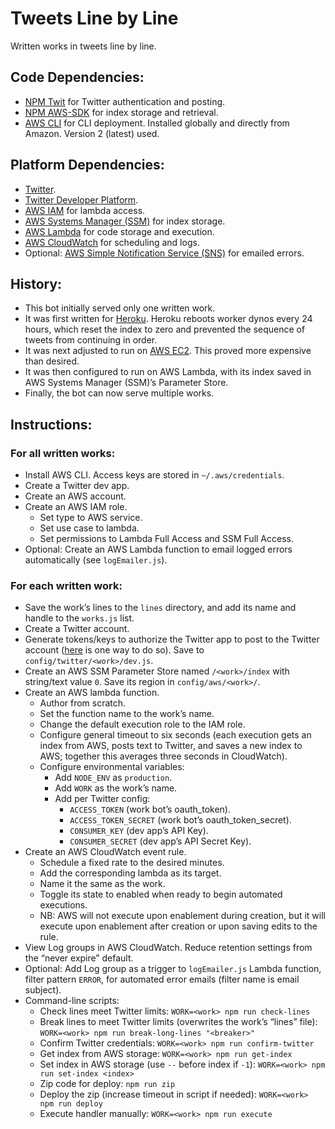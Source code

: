 # Tweets Line by Line

Written works in tweets line by line.

## Code Dependencies:

- [NPM Twit](https://www.npmjs.com/package/twit) for Twitter authentication and posting.
- [NPM AWS-SDK](https://www.npmjs.com/package/aws-sdk) for index storage and retrieval.
- [AWS CLI](https://docs.aws.amazon.com/cli/index.html) for CLI deployment. Installed globally and directly from Amazon. Version 2 (latest) used.

## Platform Dependencies:

- [Twitter](https://twitter.com/).
- [Twitter Developer Platform](https://developer.twitter.com/en/docs/basics/apps/overview).
- [AWS IAM](https://aws.amazon.com/iam/) for lambda access.
- [AWS Systems Manager (SSM)](https://aws.amazon.com/systems-manager/) for index storage.
- [AWS Lambda](https://aws.amazon.com/lambda/) for code storage and execution.
- [AWS CloudWatch](https://aws.amazon.com/cloudwatch/) for scheduling and logs.
- Optional: [AWS Simple Notification Service (SNS)](https://aws.amazon.com/sns/) for emailed errors.

## History:

- This bot initially served only one written work.
- It was first written for [Heroku](https://www.heroku.com/). Heroku reboots worker dynos every 24 hours, which reset the index to zero and prevented the sequence of tweets from continuing in order.
- It was next adjusted to run on [AWS EC2](https://aws.amazon.com/ec2/). This proved more expensive than desired.
- It was then configured to run on AWS Lambda, with its index saved in AWS Systems Manager (SSM)’s Parameter Store.
- Finally, the bot can now serve multiple works.

## Instructions:

### For all written works:

- Install AWS CLI. Access keys are stored in `~/.aws/credentials`.
- Create a Twitter dev app.
- Create an AWS account.
- Create an AWS IAM role.
  - Set type to AWS service.
  - Set use case to lambda.
  - Set permissions to Lambda Full Access and SSM Full Access.
- Optional: Create an AWS Lambda function to email logged errors automatically (see `logEmailer.js`).

### For each written work:

- Save the work’s lines to the `lines` directory, and add its name and handle to the `works.js` list.
- Create a Twitter account.
- Generate tokens/keys to authorize the Twitter app to post to the Twitter account ([here](https://medium.com/geekculture/how-to-create-multiple-bots-with-a-single-twitter-developer-account-529eaba6a576) is one way to do so). Save to `config/twitter/<work>/dev.js`.
- Create an AWS SSM Parameter Store named `/<work>/index` with string/text value `0`. Save its region in `config/aws/<work>/`.
- Create an AWS lambda function.
  - Author from scratch.
  - Set the function name to the work’s name.
  - Change the default execution role to the IAM role.
  - Configure general timeout to six seconds (each execution gets an index from AWS, posts text to Twitter, and saves a new index to AWS; together this averages three seconds in CloudWatch).
  - Configure environmental variables:
      - Add `NODE_ENV` as `production`.
      - Add `WORK` as the work’s name.
      - Add per Twitter config:
        - `ACCESS_TOKEN` (work bot’s oauth_token).
        - `ACCESS_TOKEN_SECRET` (work bot’s oauth_token_secret).
        - `CONSUMER_KEY` (dev app’s API Key).
        - `CONSUMER_SECRET` (dev app’s API Secret Key).
- Create an AWS CloudWatch event rule.
  - Schedule a fixed rate to the desired minutes.
  - Add the corresponding lambda as its target.
  - Name it the same as the work.
  - Toggle its state to enabled when ready to begin automated executions.
  - NB: AWS will not execute upon enablement during creation, but it will execute upon enablement after creation or upon saving edits to the rule.
- View Log groups in AWS CloudWatch. Reduce retention settings from the “never expire” default.
- Optional: Add Log group as a trigger to `logEmailer.js` Lambda function, filter pattern `ERROR`, for automated error emails (filter name is email subject).
- Command-line scripts:
    - Check lines meet Twitter limits: `WORK=<work> npm run check-lines`
    - Break lines to meet Twitter limits (overwrites the work’s “lines” file): `WORK=<work> npm run break-long-lines "<breaker>"`
    - Confirm Twitter credentials: `WORK=<work> npm run confirm-twitter`
    - Get index from AWS storage: `WORK=<work> npm run get-index`
    - Set index in AWS storage (use `--` before index if `-1`): `WORK=<work> npm run set-index <index>`
    - Zip code for deploy: `npm run zip`
    - Deploy the zip (increase timeout in script if needed): `WORK=<work> npm run deploy`
    - Execute handler manually: `WORK=<work> npm run execute`
